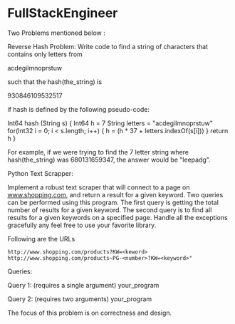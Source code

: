 # FullStackEngineer
Two Problems mentioned below :

Reverse Hash Problem: Write code to find a string of characters that contains only letters from

acdegilmnoprstuw

such that the hash(the_string) is

930846109532517

if hash is defined by the following pseudo-code:

Int64 hash (String s) 
 {
   Int64 h = 7 String letters = "acdegilmnoprstuw"
   for(Int32 i = 0; i < s.length; i++) 
       { 
        h = (h * 37 + letters.indexOf(s[i]))
       } 
  return h 
} 

For example, if we were trying to find the 7 letter string where hash(the_string) was 680131659347, the answer would be "leepadg".

Python Text Scrapper:

Implement a robust text scraper that will connect to a page on www.shopping.com, and return a result for a given keyword. Two queries can be performed using this program. The first query is getting the total number of results for a given keyword. The second query is to find all results for a given keywords on a specified page. Handle all the exceptions gracefully any feel free to use your favorite library.

Following are the URLs

`http://www.shopping.com/products?KW=<keword>`
`http://www.shopping.com/products~PG-<number>?KW=<keyword>"`

Queries:

Query 1: (requires a single argument) your_program <keyword>

Query 2: (requires two arguments) your_program <keyword> <page number> 

The focus of this problem is on correctness and design.
